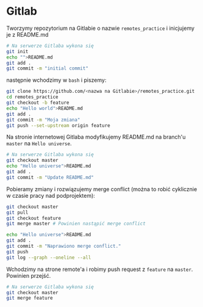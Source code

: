 # Gitlab

Tworzymy repozytorium na Gitlabie o nazwie `remotes_practice` i inicjujemy je z README.md
```bash
# Na serwerze Gitlaba wykona się
git init
echo "">README.md
git add .
git commit -m "initial commit"
```

następnie wchodzimy w `bash` i piszemy:
```bash
git clone https://github.com/<nazwa na Gitlabie>/remotes_practice.git
cd remotes_practice
git checkout -b feature
echo "Hello world">README.md
git add .
git commit -m "Moja zmiana"
git push --set-upstream origin feature
```

Na stronie internetowej Gitlaba modyfikujemy README.md na branch'u `master` na `Hello universe`.

```bash
# Na serwerze Gitlaba wykona się
git checkout master
echo "Hello universe">README.md
git add .
git commit -m "Update README.md"
```

Pobieramy zmiany i rozwiązujemy merge conflict (można to robić cyklicznie w czasie pracy nad podprojektem):

```bash
git checkout master
git pull
git checkout feature
git merge master # Powinien nastąpić merge conflict

echo "Hello universe">README.md
git add .
git commit -m "Naprawiono merge conflict."
git push
git log --graph --oneline --all 
```

Wchodzimy na strone remote'a i robimy push request z `feature` na `master`. Powinien przejść.

```bash
# Na serwerze Gitlaba wykona się
git checkout master
git merge feature
```